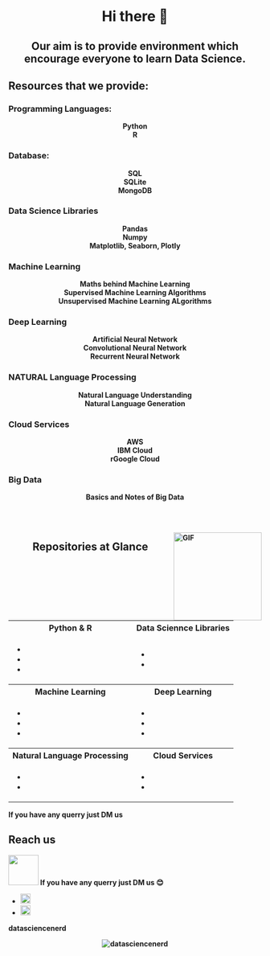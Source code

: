 <h1 align="center"> Hi there 👋 </h1>

<h2 align="center">Our aim is to provide environment which encourage everyone to learn Data Science. <h2 align="center">
  
  ## Resources that we provide:
  
<h3>Programming Languages:</h3> 
  <p align="center">
 <b> Python<br>
 <b> R <br>
  
<h3>Database:</h3>
<p align="center">
 <b> SQL <br>
 <b> SQLite <br>
 <b> MongoDB <br>
 
<h3>Data Science Libraries</h3>
<p align="center">
 <b> Pandas<br>
 <b> Numpy<br>
 <b> Matplotlib, Seaborn, Plotly<br>
 
 <h3>Machine Learning</h3>
 <p align="center">
 <b> Maths behind Machine Learning<br>
 <b> Supervised Machine Learning Algorithms<br>
 <b> Unsupervised Machine Learning ALgorithms<br>
  
 <h3>Deep Learning</h3>
<p align="center">
  <b> Artificial Neural Network<br>
  <b>Convolutional Neural Network<br>
  <b>Recurrent Neural Network<br>
  
 <h3> NATURAL Language Processing</h3>
 <p align="center">
 <b> Natural Language Understanding</br>
 <b> Natural Language Generation<br>
  
  <h3> Cloud Services</h3>
  <p align="center">
  <b> AWS<br> 
  <b> IBM Cloud<br>
  <b>rGoogle Cloud<br>
  
  <h3> Big Data </h3>
  <p align="center">
  <b> Basics and Notes of Big Data
    
    
    
 <br><br>

<img align="right" alt="GIF" src="https://github.com/abhisheknaiidu/abhisheknaiidu/blob/master/code.gif?raw=true" width="175" height="175" />

<div align="center">
  
##  Repositories at Glance
<table>
  <tr>
    <th>Python & R</th>
    <th>Data Sciennce Libraries</th>
  </tr>
  <tr>
    <td> 
      <ul>
        <li></li> 
        <li></li>
       <li></li>
      </ul> 
    </td>
    <td>
     <ul>
      <li></li>
      <li></li>
     </ul>
     </td>
  <tr>
    <th>Machine Learning</th>
    <th>Deep Learning</th>
  </tr>
  <tr>
    <td>
      <ul>
        <li></li>
        <li></li>
        <li></li>
      </ul>
    </td>
    <td>
      <ul>
        <li></li>
       <li></li>
        <li></li>
      </ul>
    </td>
  <tr>
    <tr>
      <th>Natural Language Processing</th>
      <th>Cloud Services</th>
  </tr>
  <tr>
    <td> 
      <ul>
        <li></li> 
        <li></li>
             </ul> 
      <td>
      <ul>
        <li></li>
       <li></li>
        <li</li>
      </ul>
    </td>
</table>
</div>

If you have any querry just DM us

## Reach us
<img src="https://media.giphy.com/media/LnQjpWaON8nhr21vNW/giphy.gif" width="60"> <b>If you have any querry just DM us</b> 😊

- [<img target="_blank" src="https://www.flaticon.com/svg/static/icons/svg/732/732026.svg" width="20" height="20"/>](mailto:comm.datascience@gmail.com)
- [<img target="_blank" src="https://cdn.jsdelivr.net/npm/simple-icons@v3/icons/instagram.svg" width="20" height="20"/>](https://www.instagram.com/datascience.nerd/)

datasciencenerd

<p align="center"> 
  <img src="https://github-readme-stats.vercel.app/api?username=datasciencenerd&show_icons=true&theme=tokyonight" alt="datasciencenerd" />
    
  
  
